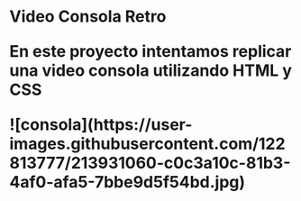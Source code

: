 <h1>Video Consola Retro</>
<p>En este proyecto intentamos replicar una video consola utilizando HTML y CSS </p> 
![consola](https://user-images.githubusercontent.com/122813777/213931060-c0c3a10c-81b3-4af0-afa5-7bbe9d5f54bd.jpg)
